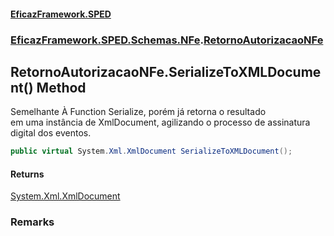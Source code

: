 #### [EficazFramework.SPED](EficazFrameworkSPED.md 'EficazFramework SPED')
### [EficazFramework.SPED.Schemas.NFe](EficazFramework.SPED.Schemas.NFe.md 'EficazFramework.SPED.Schemas.NFe').[RetornoAutorizacaoNFe](EficazFramework.SPED.Schemas.NFe/RetornoAutorizacaoNFe.md 'EficazFramework.SPED.Schemas.NFe.RetornoAutorizacaoNFe')

## RetornoAutorizacaoNFe.SerializeToXMLDocument() Method

Semelhante À Function Serialize, porém já retorna o resultado  
em uma instância de XmlDocument, agilizando o processo de assinatura  
digital dos eventos.

```csharp
public virtual System.Xml.XmlDocument SerializeToXMLDocument();
```

#### Returns
[System.Xml.XmlDocument](https://docs.microsoft.com/en-us/dotnet/api/System.Xml.XmlDocument 'System.Xml.XmlDocument')

### Remarks